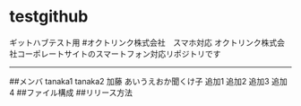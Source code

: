 # testgithub
ギットハブテスト用
#オクトリンク株式会社　スマホ対応
オクトリンク株式会社コーポレートサイトのスマートフォン対応リポジトリです


---

##メンバ
tanaka1
tanaka2
加藤
あいうえおか聞くけ子
追加1
追加2
追加3
追加4
##ファイル構成
##リリース方法